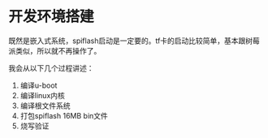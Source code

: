 # 开发环境搭建
既然是嵌入式系统，spiflash启动是一定要的。tf卡的启动比较简单，基本跟树莓派类似，所以就不再操作了。<br>

我会从以下几个过程讲述：<br>
1. 编译u-boot<br>
2. 编译linux内核<br>
3. 编译根文件系统<br>
4. 打包spiflash 16MB bin文件<br>
5. 烧写验证<br>
